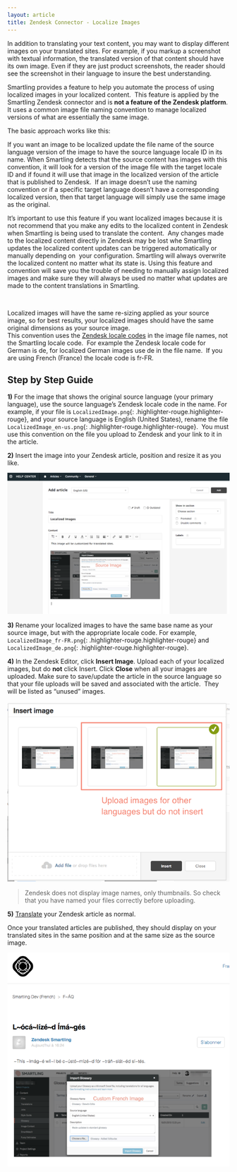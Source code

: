 ```yaml
---
layout: article
title: Zendesk Connector - Localize Images
---
```



In addition to translating your text content, you may want to display different images on your translated sites. For example, if you markup a screenshot with textual information, the translated version of that content should have its own image. Even if they are just product screenshots, the reader should see the screenshot in their language to insure the best understanding.

Smartling provides a feature to help you automate the process of using localized images in your localized content. &nbsp;This feature is applied by the Smartling Zendesk connector and is **not a feature of the Zendesk platform**. It uses a common image file naming convention to manage localized versions of what are essentially the same image.

The basic approach works like this: &nbsp;

If you want an image to be localized update the file name of the source language version of the image to have the source language locale ID in its name. When Smartling detects that the source content has images with this convention, it will look for a version of the image file with the target locale ID and if found it will use that image in the localized version of the article that is published to Zendesk.&nbsp; If an image doesn’t use the naming convention or if a specific target language doesn’t have a corresponding localized version, then that target language will simply use the same image as the original.

It’s important to use this feature if you want localized images because it is not recommend that you make any edits to the localized content in Zendesk when Smartling is being used to translate the content. &nbsp;Any changes made to the localized content directly in Zendesk may be lost whe Smartling updates the localized content updates can be triggered automatically or manually depending on &nbsp;your configuration. Smartling will always overwrite the localized content no matter what its state is. Using this feature and convention will save you the trouble of needing to manually assign localized images and make sure they will always be used no matter what updates are made to the content translations in Smartling.

&nbsp;

<div class="info">Localized images will have the same re-sizing applied as your source image, so for best results, your localized images should have the same original dimensions as your source image.</div>

<div class="info">This convention uses the <a href="https://support.zendesk.com/hc/en-us/articles/203761906-Language-codes-for-Zendesk-supported-languages">Zendesk locale codes</a>&nbsp;in the image file names, not the Smartling locale code. &nbsp;For example the Zendesk locale code for German is de, for localized German images use de in the file name. &nbsp;If you are using French (France) the locale code is fr-FR.</div>

## Step by Step Guide

**1)**&nbsp;For the image that shows the original source language (your primary language), use the source language’s Zendesk locale code in the name. For example, if your file is `LocalizedImage.png`{: .highlighter-rouge.highlighter-rouge}, and your source language is English (United States), rename the file `LocalizedImage_en-us.png`{: .highlighter-rouge.highlighter-rouge}. &nbsp;You must use this convention on the file you upload to Zendesk and your link to it in the article.&nbsp;

**2)** Insert the image into your Zendesk article, position and resize it as you like.

![](/uploads/versions/smartling-dev-2---x----1168-741x---.png)

**3)** Rename your localized images to have the same base name as your source image, but with the appropriate locale code. For example, `LocalizedImage_fr-FR.png`{: .highlighter-rouge.highlighter-rouge} and `LocalizedImage_de.png`{: .highlighter-rouge.highlighter-rouge}.

**4)** In the Zendesk Editor, click **Insert Image**. Upload each of your localized images, but do **not** click Insert. Click **Close** when all your images are uploaded. Make sure to save/update the article in the source language so that your file uploads will be saved and associated with the article. &nbsp;They will be listed as “unused” images.

![](/uploads/versions/smartling-dev-3---x----657-534x---.png)

> Zendesk does not display image names, only thumbnails. So check that you have named your files correctly before uploading.

**5)** [Translate](/knowledge-base/articles/zendesk-connector-translate-content/) your Zendesk article as normal.

Once your translated articles are published, they should display on your translated sites in the same position and at the same size as the source image.

![](/uploads/versions/l-oca-lize-d-ima-ges--smartling-dev--french----x----648-623x---.png)